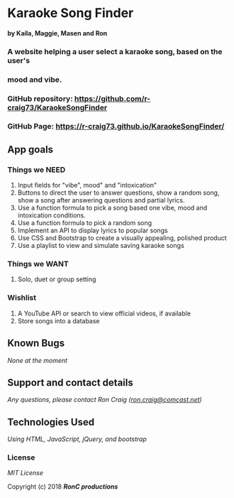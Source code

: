 # Karaoke Song Finder

#### by Kaila, Maggie, Masen and Ron

### A website helping a user select a karaoke song, based on the user's
### mood and vibe.

### GitHub repository: https://github.com/r-craig73/KaraokeSongFinder
### GitHub Page: https://r-craig73.github.io/KaraokeSongFinder/

## App goals
### Things we NEED
  1. Input fields for "vibe", mood" and "intoxication"
  2. Buttons to direct the user to answer questions, show a random song, show a song after answering questions and partial lyrics.
  3. Use a function formula to pick a song based one vibe, mood and intoxication conditions.
  4. Use a function formula to pick a random song
  5. Implement an API to display lyrics to popular songs
  6. Use CSS and Bootstrap to create a visually appealing, polished product
  7. Use a playlist to view and simulate saving karaoke songs

### Things we WANT
  1. Solo, duet or group setting

### Wishlist
  1. A YouTube API or search to view official videos, if available
  2. Store songs into a database

## Known Bugs
_None at the moment_

## Support and contact details

_Any questions, please contact Ron Craig (ron.craig@comcast.net)_

## Technologies Used

_Using HTML, JavaScript, jQuery, and bootstrap_

### License

*MIT License*

Copyright (c) 2018 **_RonC productions_**
